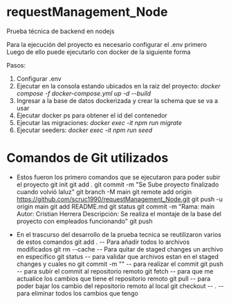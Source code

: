 # requestManagement_Node

Prueba técnica de backend en nodejs

Para la ejecución del proyecto es necesario configurar el .env primero
Luego de ello puede ejecutarlo con docker de la siguiente forma

Pasos:
1. Configurar .env
2. Ejecutar en la consola estando ubicados en la raiz del proyecto: *docker compose -f docker-compose.yml up -d --build*
3. Ingresar a la base de datos dockerizada y crear la schema que se va a usar
4. Ejecutar docker ps para obtener el id del contenedor
5. Ejecutar las migraciones: *docker exec -it <id contenedor> npm run migrate*
6. Ejecutar seeders: *docker exec -it <id contenedor> npm run seed*


# Comandos de Git utilizados

- Estos fueron los primero comandos que se ejecutaron para poder subir el proyecto
git init git add .
git commit -m "Se Sube proyecto finalizado cuando volvió laluz"
git branch -M main git remote add origin https://github.com/scruc1990/requestManagement_Node.git
git push -u origin main
git add README.md git status git commit -m "Rama: main Autor: Cristian Herrera Descripción: Se realiza el montaje de la base del proyecto con empleados funcionando"
git push

- En el trascurso del desarrollo de la prueba tecnica se reutilizaron varios de estos comandos
git add .                                      -- Para añadir todos lo archivos modificados
git rm --cache <nombre archivo>                -- Para quitar de staged changes un archivo en especifico
git status                                     -- para validar que archivos estan en el staged changes y cuales no
git commit -m "<texto del commit>"             -- para realizar el commit
git push                                       -- para subir el commit al repositorio remoto
git fetch                                      -- para que me actualice los cambios que tiene el repositorio remoto
git pull                                       -- para poder bajar los cambio del repositorio remoto al local
git checkout -- .                              -- para eliminar todos los cambios que tengo